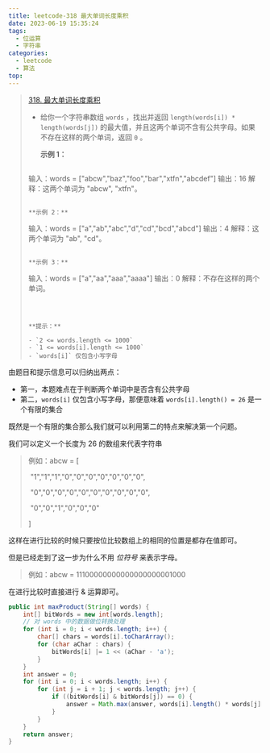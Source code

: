 ```yaml
---
title: leetcode-318 最大单词长度乘积
date: 2023-06-19 15:35:24
tags:
  - 位运算
  - 字符串
categories:
  - leetcode
  - 算法
top:
---
```


> [318. 最大单词长度乘积](https://leetcode.cn/problems/maximum-product-of-word-lengths/)
>
> 
>
> - 给你一个字符串数组 `words` ，找出并返回 `length(words[i]) * length(words[j])` 的最大值，并且这两个单词不含有公共字母。如果不存在这样的两个单词，返回 `0` 。
>
>    
>
>   **示例 1：**
>
>   ```
>  输入：words = ["abcw","baz","foo","bar","xtfn","abcdef"]
>   输出：16 
>  解释：这两个单词为 "abcw", "xtfn"。
>   ```
> 
>   **示例 2：**
> 
>   ```
>   输入：words = ["a","ab","abc","d","cd","bcd","abcd"]
>   输出：4 
>   解释：这两个单词为 "ab", "cd"。
>   ```
> 
>   **示例 3：**
> 
>   ```
>  输入：words = ["a","aa","aaa","aaaa"]
>   输出：0 
>  解释：不存在这样的两个单词。
>   ```
> 
>    
> 
>  **提示：**
> 
>  - `2 <= words.length <= 1000`
>   - `1 <= words[i].length <= 1000`
>   - `words[i]` 仅包含小写字母

由题目和提示信息可以归纳出两点：

* 第一，本题难点在于判断两个单词中是否含有公共字母
* 第二，`words[i]` 仅包含小写字母，那便意味着 `words[i].length() = 26` 是一个有限的集合

既然是一个有限的集合那么我们就可以利用第二的特点来解决第一个问题。

我们可以定义一个长度为 26 的数组来代表字符串

> 例如：abcw = [
>
> ​	"1","1","1","0","0","0","0","0","0","0",
>
> ​	"0","0","0","0","0","0","0","0","0","0",
>
> ​	"0","0","1","0","0","0"
>
> ]

这样在进行比较的时候只要按位比较数组上的相同的位置是都存在值即可。

但是已经走到了这一步为什么不用 _位符号_ 来表示字母。

> 例如：abcw = 11100000000000000000001000

在进行比较时直接进行 & 运算即可。

```java
public int maxProduct(String[] words) {
    int[] bitWords = new int[words.length];
    // 对 words 中的数据做位转换处理
    for (int i = 0; i < words.length; i++) {
        char[] chars = words[i].toCharArray();
        for (char aChar : chars) {
            bitWords[i] |= 1 << (aChar - 'a');
        }
    }
    int answer = 0;
    for (int i = 0; i < words.length; i++) {
        for (int j = i + 1; j < words.length; j++) {
            if ((bitWords[i] & bitWords[j]) == 0) {
                answer = Math.max(answer, words[i].length() * words[j].length());
            }
        }
    }
    return answer;
}
```

